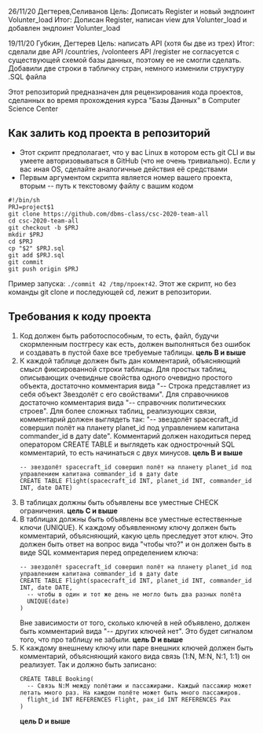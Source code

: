 26/11/20 Дегтерев,Селиванов
Цель: Дописать Register и новый эндпоинт Volunter_load
Итог: Дописан Register, написан view для Volunter_load и добавлен эндпоинт Volunter_load 

19/11/20 Губкин, Дегтерев
Цель: написать API (хотя бы две из трех)
Итог: сделали две API /countries, /volonteers
API /register не согласуется с существующей схемой базы данных, поэтому ее не смогли сделать. Добавили две  строки в табличку стран, немного изменили структуру .SQL файла





Этот репозиторий предназначен для рецензирования кода проектов, сделанных во время прохождения курса "Базы Данных" в Computer Science Center

## Как залить код проекта в репозиторий

* Этот скрипт предполагает, что у вас Linux в котором есть git CLI и вы умеете авторизовываться в GitHub (что не очень тривиально). Если у вас иная OS, сделайте аналогичные действия её средствами
* Первым аргументом скрипта является номер вашего проекта, вторым -- путь к текстовому файлу с вашим кодом

```
#!/bin/sh
PRJ=project$1
git clone https://github.com/dbms-class/csc-2020-team-all
cd csc-2020-team-all
git checkout -b $PRJ
mkdir $PRJ
cd $PRJ
cp "$2" $PRJ.sql
git add $PRJ.sql
git commit 
git push origin $PRJ
```

Пример запуска: `./commit 42 /tmp/проект42`. Этот же скрипт, но без команды git clone и последующей cd, лежит в репозитории. 

## Требования к коду проекта

1. Код должен быть работоспособным, то есть, файл, будучи скормленным постгресу как есть, должен выполняться без ошибок и создавать в пустой бахе все требуемые таблицы. **цель B и выше**
1. К каждой таблице должен быть дан комментарий, объясняющий смысл фиксированной строки таблицы. Для простых таблиц, описывающих очевидные свойства одного очевидно простого объекта, достаточно комментария вида "-- Строка представляет из себя объект Звездолёт с его свойствами". Для справочников достаточно комментария вида "-- справочник политических строев". Для более сложных таблиц, реализующих связи, комментарий должен выглядеть так: "-- звездолёт spacecraft_id совершил полёт на планету planet_id под управлением капитана commander_id в дату date". Комментарий должен находиться перед оператором CREATE TABLE и выглядеть как однострочный SQL комментарий, то есть начинаться с двух минусов. **цель B и выше**
    ```
    -- звездолёт spacecraft_id совершил полёт на планету planet_id под управлением капитана commander_id в дату date
    CREATE TABLE Flight(spacecraft_id INT, planet_id INT, commander_id INT, date DATE)
    ```
1. В таблицах должны быть объявлены все уместные CHECK ограничения. **цель C и выше**
1. В таблицах должны быть объявлены все уместные естественные ключи (UNIQUE). К каждому объявленному ключу должен быть комментарий, объясняющий, какую цель преследует этот ключ. Это должен быть ответ на вопрос вида "чтобы что?" и он должен быть в виде SQL комментария перед определением ключа:
    ```
    -- звездолёт spacecraft_id совершил полёт на планету planet_id под управлением капитана commander_id в дату date
    CREATE TABLE Flight(spacecraft_id INT, planet_id INT, commander_id INT, date DATE, 
      -- чтобы в один и тот же день не могло быть два разных полёта
      UNIQUE(date)
    )
    ```
    Вне зависимости от того, сколько ключей в ней объявлено, должен быть комментарий вида "-- других ключей нет". Это будет сигналом того, что про таблицу не забыли. **цель D и выше**
1. К каждому внешнему ключу или паре внешних ключей должен быть комментарий, объясняющий какого вида связь (1:N, M:N, N:1, 1:1) он реализует. Так и должно быть записано:
    ```
    CREATE TABLE Booking(
      -- Связь N:M между полётами и пассажирами. Каждый пассажир может летать много раз. На каждом полёте может быть много пассажиров.
      flight_id INT REFERENCES Flight, pax_id INT REFERENCES Pax
    )
    ```
    **цель D и выше**
